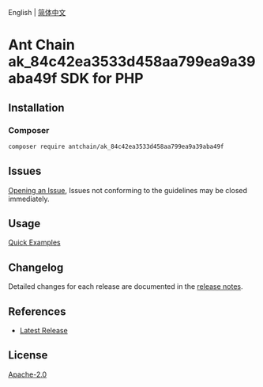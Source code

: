 English | [简体中文](README-CN.md)

# Ant Chain ak_84c42ea3533d458aa799ea9a39aba49f SDK for PHP

## Installation

### Composer

```bash
composer require antchain/ak_84c42ea3533d458aa799ea9a39aba49f
```

## Issues

[Opening an Issue](https://github.com/alipay/antchain-openapi-prod-sdk/issues/new), Issues not conforming to the guidelines may be closed immediately.

## Usage

[Quick Examples](https://github.com/alipay/antchain-openapi-prod-sdk/blob/master/docs/0-Examples-EN.md#quick-examples)

## Changelog

Detailed changes for each release are documented in the [release notes](./ChangeLog.txt).

## References

* [Latest Release](https://github.com/antchain-openapi-sdk-php)

## License

[Apache-2.0](http://www.apache.org/licenses/LICENSE-2.0)
